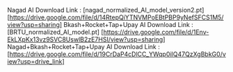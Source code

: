 Nagad AI Download Link : [nagad_normalized_AI_model_version2.pt] [https://drive.google.com/file/d/14RtepQiYTNVMPoEBtPBP9yNefSFCS1M5/view?usp=sharing]
Bkash+Rocket+Tap+Upay AI Download Link : [BRTU_normalized_AI_model.pt] [https://drive.google.com/file/d/1Env-EkLXpKx13vz9SVC8UswlB2zE7HSI/view?usp=sharing]
Nagad+Bkash+Rocket+Tap+Upay AI Download Link : [https://drive.google.com/file/d/19CrDaP4cDlCC_YWqp0iIQ47QzXgBbkG0/view?usp=drive_link]

